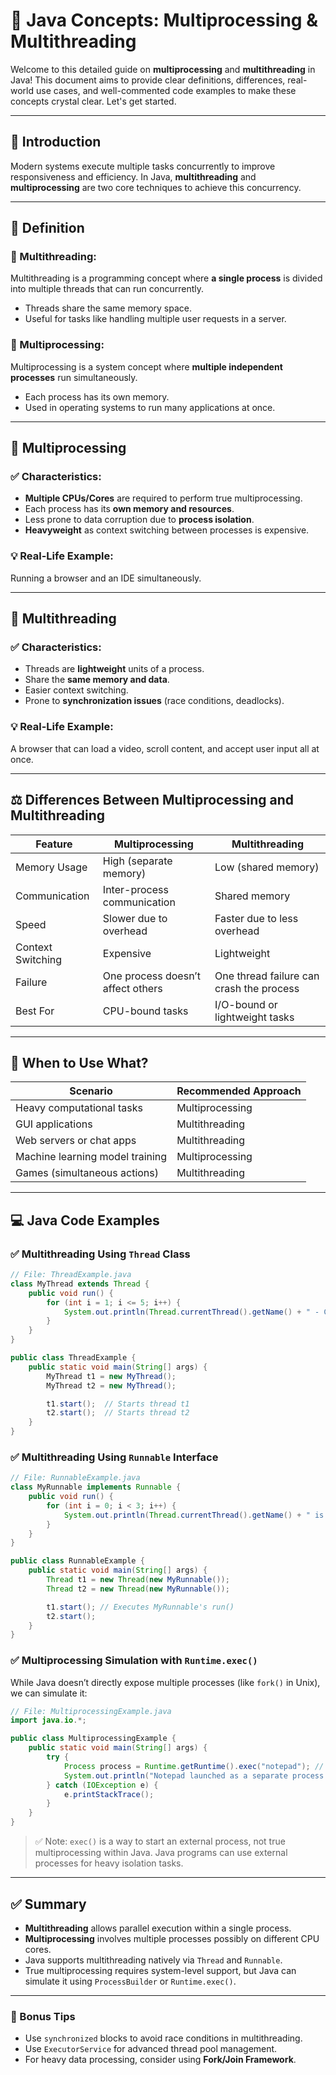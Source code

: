 # 🧠 Java Concepts: Multiprocessing & Multithreading

Welcome to this detailed guide on **multiprocessing** and **multithreading** in Java! This document aims to provide clear definitions, differences, real-world use cases, and well-commented code examples to make these concepts crystal clear. Let's get started.

---

## 📖 Introduction

Modern systems execute multiple tasks concurrently to improve responsiveness and efficiency. In Java, **multithreading** and **multiprocessing** are two core techniques to achieve this concurrency.

---

## 🧾 Definition

### 🧵 Multithreading:
Multithreading is a programming concept where **a single process** is divided into multiple threads that can run concurrently.

- Threads share the same memory space.
- Useful for tasks like handling multiple user requests in a server.

### 🧠 Multiprocessing:
Multiprocessing is a system concept where **multiple independent processes** run simultaneously.

- Each process has its own memory.
- Used in operating systems to run many applications at once.

---

## 🔁 Multiprocessing

### ✅ Characteristics:

- **Multiple CPUs/Cores** are required to perform true multiprocessing.
- Each process has its **own memory and resources**.
- Less prone to data corruption due to **process isolation**.
- **Heavyweight** as context switching between processes is expensive.

### 💡 Real-Life Example:
Running a browser and an IDE simultaneously.

---

## 🔄 Multithreading

### ✅ Characteristics:

- Threads are **lightweight** units of a process.
- Share the **same memory and data**.
- Easier context switching.
- Prone to **synchronization issues** (race conditions, deadlocks).

### 💡 Real-Life Example:
A browser that can load a video, scroll content, and accept user input all at once.

---

## ⚖️ Differences Between Multiprocessing and Multithreading

| Feature               | Multiprocessing                | Multithreading                   |
|-----------------------|--------------------------------|----------------------------------|
| Memory Usage          | High (separate memory)         | Low (shared memory)              |
| Communication         | Inter-process communication    | Shared memory                    |
| Speed                 | Slower due to overhead         | Faster due to less overhead      |
| Context Switching     | Expensive                      | Lightweight                      |
| Failure               | One process doesn’t affect others | One thread failure can crash the process |
| Best For              | CPU-bound tasks                | I/O-bound or lightweight tasks   |

---

## 🚀 When to Use What?

| Scenario | Recommended Approach |
|----------|----------------------|
| Heavy computational tasks | Multiprocessing |
| GUI applications | Multithreading |
| Web servers or chat apps | Multithreading |
| Machine learning model training | Multiprocessing |
| Games (simultaneous actions) | Multithreading |

---

## 💻 Java Code Examples

### ✅ Multithreading Using `Thread` Class

```java
// File: ThreadExample.java
class MyThread extends Thread {
    public void run() {
        for (int i = 1; i <= 5; i++) {
            System.out.println(Thread.currentThread().getName() + " - Count: " + i);
        }
    }
}

public class ThreadExample {
    public static void main(String[] args) {
        MyThread t1 = new MyThread();
        MyThread t2 = new MyThread();

        t1.start();  // Starts thread t1
        t2.start();  // Starts thread t2
    }
}
```

### ✅ Multithreading Using `Runnable` Interface

```java
// File: RunnableExample.java
class MyRunnable implements Runnable {
    public void run() {
        for (int i = 0; i < 3; i++) {
            System.out.println(Thread.currentThread().getName() + " is running iteration " + i);
        }
    }
}

public class RunnableExample {
    public static void main(String[] args) {
        Thread t1 = new Thread(new MyRunnable());
        Thread t2 = new Thread(new MyRunnable());

        t1.start(); // Executes MyRunnable's run()
        t2.start();
    }
}
```

### ✅ Multiprocessing Simulation with `Runtime.exec()`

While Java doesn’t directly expose multiple processes (like `fork()` in Unix), we can simulate it:

```java
// File: MultiprocessingExample.java
import java.io.*;

public class MultiprocessingExample {
    public static void main(String[] args) {
        try {
            Process process = Runtime.getRuntime().exec("notepad"); // Launches Notepad
            System.out.println("Notepad launched as a separate process.");
        } catch (IOException e) {
            e.printStackTrace();
        }
    }
}
```

> ✅ Note: `exec()` is a way to start an external process, not true multiprocessing within Java. Java programs can use external processes for heavy isolation tasks.

---

## ✅ Summary

- **Multithreading** allows parallel execution within a single process.
- **Multiprocessing** involves multiple processes possibly on different CPU cores.
- Java supports multithreading natively via `Thread` and `Runnable`.
- True multiprocessing requires system-level support, but Java can simulate it using `ProcessBuilder` or `Runtime.exec()`.

---

### 📎 Bonus Tips

- Use `synchronized` blocks to avoid race conditions in multithreading.
- Use `ExecutorService` for advanced thread pool management.
- For heavy data processing, consider using **Fork/Join Framework**.

